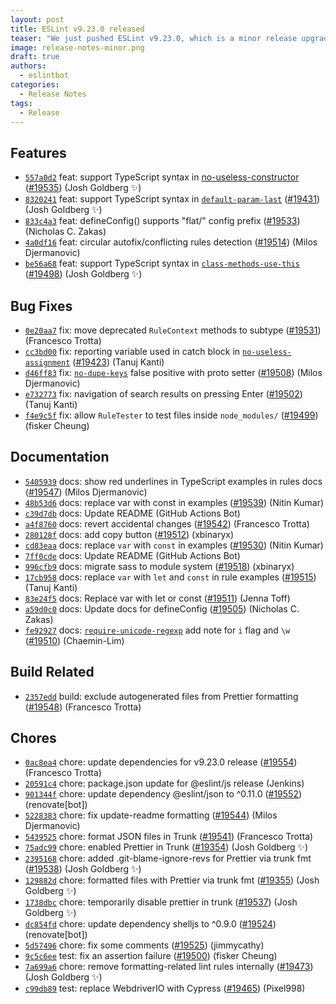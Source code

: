 ```yaml
---
layout: post
title: ESLint v9.23.0 released
teaser: "We just pushed ESLint v9.23.0, which is a minor release upgrade of ESLint. This release adds some new features and fixes several bugs found in the previous release."
image: release-notes-minor.png
draft: true
authors:
  - eslintbot
categories:
  - Release Notes
tags:
  - Release
---
```









## Features


* [`557a0d2`](https://github.com/eslint/eslint/commit/557a0d23755f8af4f2aaab751805c7ba6496fc21) feat: support TypeScript syntax in [no-useless-constructor](/docs/rules/no-useless-constructor) ([#19535](https://github.com/eslint/eslint/issues/19535)) (Josh Goldberg ✨)
* [`8320241`](https://github.com/eslint/eslint/commit/83202412a1ceefd3eba4b97cc9dbe99ab70d59a2) feat: support TypeScript syntax in [`default-param-last`](/docs/rules/default-param-last) ([#19431](https://github.com/eslint/eslint/issues/19431)) (Josh Goldberg ✨)
* [`833c4a3`](https://github.com/eslint/eslint/commit/833c4a301d4f7d21583d520d20d8a6724171733f) feat: defineConfig() supports "flat/" config prefix ([#19533](https://github.com/eslint/eslint/issues/19533)) (Nicholas C. Zakas)
* [`4a0df16`](https://github.com/eslint/eslint/commit/4a0df16f1ba7bed02d15c561119623199ea2ace0) feat: circular autofix/conflicting rules detection ([#19514](https://github.com/eslint/eslint/issues/19514)) (Milos Djermanovic)
* [`be56a68`](https://github.com/eslint/eslint/commit/be56a685bf1aadbf59d99d43e71c00802bc9ba27) feat: support TypeScript syntax in [`class-methods-use-this`](/docs/rules/class-methods-use-this) ([#19498](https://github.com/eslint/eslint/issues/19498)) (Josh Goldberg ✨)






## Bug Fixes


* [`0e20aa7`](https://github.com/eslint/eslint/commit/0e20aa72fec53b16a21c42ac9e82969efa8f94d2) fix: move deprecated `RuleContext` methods to subtype ([#19531](https://github.com/eslint/eslint/issues/19531)) (Francesco Trotta)
* [`cc3bd00`](https://github.com/eslint/eslint/commit/cc3bd00795708c4d7c06a6103983245cc9d9845b) fix: reporting variable used in catch block in [`no-useless-assignment`](/docs/rules/no-useless-assignment) ([#19423](https://github.com/eslint/eslint/issues/19423)) (Tanuj Kanti)
* [`d46ff83`](https://github.com/eslint/eslint/commit/d46ff832195aa841224a21086afda9d98be45ad6) fix: [`no-dupe-keys`](/docs/rules/no-dupe-keys) false positive with proto setter ([#19508](https://github.com/eslint/eslint/issues/19508)) (Milos Djermanovic)
* [`e732773`](https://github.com/eslint/eslint/commit/e7327736b92686e02721461ac9ccf6e65e0badac) fix: navigation of search results on pressing Enter ([#19502](https://github.com/eslint/eslint/issues/19502)) (Tanuj Kanti)
* [`f4e9c5f`](https://github.com/eslint/eslint/commit/f4e9c5fda9f8bcd36f1afe3706da60554cd07c48) fix: allow `RuleTester` to test files inside `node_modules/` ([#19499](https://github.com/eslint/eslint/issues/19499)) (fisker Cheung)




## Documentation


* [`5405939`](https://github.com/eslint/eslint/commit/5405939efcfe6a038a7c89354eae9c39c8ff21e3) docs: show red underlines in TypeScript examples in rules docs ([#19547](https://github.com/eslint/eslint/issues/19547)) (Milos Djermanovic)
* [`48b53d6`](https://github.com/eslint/eslint/commit/48b53d6e79945b4f5f66aa2073c2d51ff7896c7c) docs: replace var with const in examples ([#19539](https://github.com/eslint/eslint/issues/19539)) (Nitin Kumar)
* [`c39d7db`](https://github.com/eslint/eslint/commit/c39d7db7142ebdb8174da00358b80094eaad39c1) docs: Update README (GitHub Actions Bot)
* [`a4f8760`](https://github.com/eslint/eslint/commit/a4f87604f4d8d53cb2efbd19aa067606dd1c409e) docs: revert accidental changes ([#19542](https://github.com/eslint/eslint/issues/19542)) (Francesco Trotta)
* [`280128f`](https://github.com/eslint/eslint/commit/280128f73def56479e32e7d40879fff05b7f44a2) docs: add copy button ([#19512](https://github.com/eslint/eslint/issues/19512)) (xbinaryx)
* [`cd83eaa`](https://github.com/eslint/eslint/commit/cd83eaa761b4acd9a43fd3888a12ea08483c3366) docs: replace `var` with `const` in examples ([#19530](https://github.com/eslint/eslint/issues/19530)) (Nitin Kumar)
* [`7ff0cde`](https://github.com/eslint/eslint/commit/7ff0cde23014909997dd493de890463d8b09205e) docs: Update README (GitHub Actions Bot)
* [`996cfb9`](https://github.com/eslint/eslint/commit/996cfb9771734cb462b02a73c4aa87555854a05e) docs: migrate sass to module system ([#19518](https://github.com/eslint/eslint/issues/19518)) (xbinaryx)
* [`17cb958`](https://github.com/eslint/eslint/commit/17cb9586a706e75adee09b2388deea77a6ca8f14) docs: replace `var` with `let` and `const` in rule examples ([#19515](https://github.com/eslint/eslint/issues/19515)) (Tanuj Kanti)
* [`83e24f5`](https://github.com/eslint/eslint/commit/83e24f5be4d5723b5f79512b46ab68bc97a23247) docs: Replace var with let or const ([#19511](https://github.com/eslint/eslint/issues/19511)) (Jenna Toff)
* [`a59d0c0`](https://github.com/eslint/eslint/commit/a59d0c06b5a28ae5149eae6d10fa9f4968963b01) docs: Update docs for defineConfig ([#19505](https://github.com/eslint/eslint/issues/19505)) (Nicholas C. Zakas)
* [`fe92927`](https://github.com/eslint/eslint/commit/fe929270f33493d1a77be0f25a95d97817440c49) docs: [`require-unicode-regexp`](/docs/rules/require-unicode-regexp) add note for `i` flag and `\w`  ([#19510](https://github.com/eslint/eslint/issues/19510)) (Chaemin-Lim)






## Build Related


* [`2357edd`](https://github.com/eslint/eslint/commit/2357edd09beca1c3f70c92df23f2f99b9ebc7a70) build: exclude autogenerated files from Prettier formatting ([#19548](https://github.com/eslint/eslint/issues/19548)) (Francesco Trotta)




## Chores


* [`0ac8ea4`](https://github.com/eslint/eslint/commit/0ac8ea45350fa5819694a3775641e94b1da3282b) chore: update dependencies for v9.23.0 release ([#19554](https://github.com/eslint/eslint/issues/19554)) (Francesco Trotta)
* [`20591c4`](https://github.com/eslint/eslint/commit/20591c49ff27435b1555111a929a6966febc249f) chore: package.json update for @eslint/js release (Jenkins)
* [`901344f`](https://github.com/eslint/eslint/commit/901344f9441c746dfa82261a0d00ff6ef35bcdf1) chore: update dependency @eslint/json to ^0.11.0 ([#19552](https://github.com/eslint/eslint/issues/19552)) (renovate[bot])
* [`5228383`](https://github.com/eslint/eslint/commit/5228383e3e5c77c7dd07fc9d17b9a57c2ee5bb48) chore: fix update-readme formatting ([#19544](https://github.com/eslint/eslint/issues/19544)) (Milos Djermanovic)
* [`5439525`](https://github.com/eslint/eslint/commit/5439525925dc26b387cc6cebf0b01f42464b4ab0) chore: format JSON files in Trunk ([#19541](https://github.com/eslint/eslint/issues/19541)) (Francesco Trotta)
* [`75adc99`](https://github.com/eslint/eslint/commit/75adc99eab2878e58fc88f0d4b1b6f9091455914) chore: enabled Prettier in Trunk ([#19354](https://github.com/eslint/eslint/issues/19354)) (Josh Goldberg ✨)
* [`2395168`](https://github.com/eslint/eslint/commit/239516856fbf61828f5ac2c8b45e245103c41c04) chore: added .git-blame-ignore-revs for Prettier via trunk fmt ([#19538](https://github.com/eslint/eslint/issues/19538)) (Josh Goldberg ✨)
* [`129882d`](https://github.com/eslint/eslint/commit/129882d2fdb4e7f597ed78eeadd86377f3d6b078) chore: formatted files with Prettier via trunk fmt ([#19355](https://github.com/eslint/eslint/issues/19355)) (Josh Goldberg ✨)
* [`1738dbc`](https://github.com/eslint/eslint/commit/1738dbc36ce556745c230d3592e7f1aa673a1430) chore: temporarily disable prettier in trunk ([#19537](https://github.com/eslint/eslint/issues/19537)) (Josh Goldberg ✨)
* [`dc854fd`](https://github.com/eslint/eslint/commit/dc854fdd2634cdec575ae5fc508edd838056f006) chore: update dependency shelljs to ^0.9.0 ([#19524](https://github.com/eslint/eslint/issues/19524)) (renovate[bot])
* [`5d57496`](https://github.com/eslint/eslint/commit/5d574963b71529abbb84fbc4861230a050434664) chore: fix some comments ([#19525](https://github.com/eslint/eslint/issues/19525)) (jimmycathy)
* [`9c5c6ee`](https://github.com/eslint/eslint/commit/9c5c6ee7734c6a5918a5983d4f2bd971ca3225a8) test: fix an assertion failure ([#19500](https://github.com/eslint/eslint/issues/19500)) (fisker Cheung)
* [`7a699a6`](https://github.com/eslint/eslint/commit/7a699a6b2616c24fe58df1265f6148b406a17e41) chore: remove formatting-related lint rules internally ([#19473](https://github.com/eslint/eslint/issues/19473)) (Josh Goldberg ✨)
* [`c99db89`](https://github.com/eslint/eslint/commit/c99db89141f1601abe6f9d398a4b6c126e3a0bdb) test: replace WebdriverIO with Cypress ([#19465](https://github.com/eslint/eslint/issues/19465)) (Pixel998)


